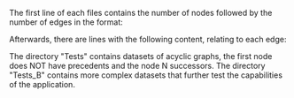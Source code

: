 The first line of each files contains the number of nodes <N> followed by the number of edges <E> in the format:

<N> <E>

Afterwards, there are <E> lines with the following content, relating to each edge:

<Origin> <Destination> <Capacity> <Duration>

The directory "Tests" contains datasets of acyclic graphs, the first node does NOT have precedents and the node N successors. The directory "Tests_B" contains more complex datasets that further test the capabilities of the application.